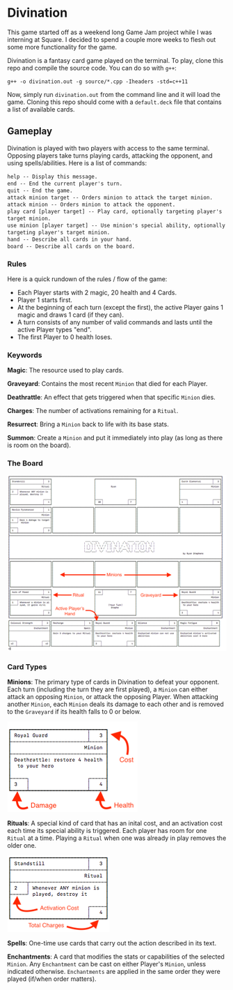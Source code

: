 # Divination

This game started off as a weekend long Game Jam project while I was interning at Square. I decided to spend a couple more weeks to flesh out some more functionality for the game.


Divination is a fantasy card game played on the terminal. To play, clone this repo and compile the source code. You can do so with `g++`:

```
g++ -o divination.out -g source/*.cpp -Iheaders -std=c++11
```

Now, simply run `divination.out` from the command line and it will load the game. Cloning this repo should come with a `default.deck` file that contains a list of available cards.

## Gameplay

Divination is played with two players with access to the same terminal. Opposing players take turns playing cards, attacking the opponent, and using spells/abilities. Here is a list of commands:

```
help -- Display this message.
end -- End the current player's turn.
quit -- End the game.
attack minion target -- Orders minion to attack the target minion.
attack minion -- Orders minion to attack the opponent.
play card [player target] -- Play card, optionally targeting player's target minion.
use minion [player target] -- Use minion's special ability, optionally targeting player's target minion.
hand -- Describe all cards in your hand.
board -- Describe all cards on the board.
```

### Rules

Here is a quick rundown of the rules / flow of the game:
- Each Player starts with 2 magic, 20 health and 4 Cards.
- Player 1 starts first.
- At the beginning of each turn (except the first), the active Player gains 1 magic and draws 1 card (if they can).
- A turn consists of any number of valid commands and lasts until the active Player types "end".
- The first Player to 0 health loses.
  
### Keywords
**Magic**: The resource used to play cards.

**Graveyard**: Contains the most recent `Minion` that died for each Player.

**Deathrattle**: An effect that gets triggered when that specific `Minion` dies.

**Charges**: The number of activations remaining for a `Ritual`.

**Resurrect**: Bring a `Minion` back to life with its base stats.

**Summon**: Create a `Minion` and put it immediately into play (as long as there is room on the board).

### The Board
![An example Divination board](https://github.com/codetroopa/divination/raw/master/screenshots/example_board.png)


### Card Types

**Minions**: The primary type of cards in Divination to defeat your opponent. Each turn (including the turn they are first played), a `Minion` can either attack an opposing `Minion`, or attack the opposing Player. When attacking another `Minion`, each `Minion` deals its damage to each other and is removed to the `Graveyard` if its health falls to 0 or below.

![Minion](https://github.com/codetroopa/divination/raw/master/screenshots/example_minion.png)

**Rituals**: A special kind of card that has an inital cost, and an activation cost each time its special ability is triggered. Each player has room for one `Ritual` at a time. Playing a `Ritual` when one was already in play removes the older one.

![Ritual](https://github.com/codetroopa/divination/raw/master/screenshots/example_ritual.png)

**Spells**: One-time use cards that carry out the action described in its text.

**Enchantments**: A card that modifies the stats or capabilities of the selected `Minion`. Any `Enchantment` can be cast on either Player's `Minion`, unless indicated otherwise. `Enchantments` are applied in the same order they were played (if/when order matters).
